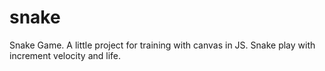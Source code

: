 # snake
Snake Game. A little project for training with canvas in JS. Snake play with increment velocity and life.
